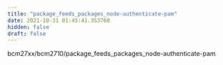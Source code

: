 ```yaml
---
title: "package_feeds_packages_node-authenticate-pam"
date: 2021-10-31 01:45:41.353768
hidden: false
draft: false
---
```


bcm27xx/bcm2710/package_feeds_packages_node-authenticate-pam

